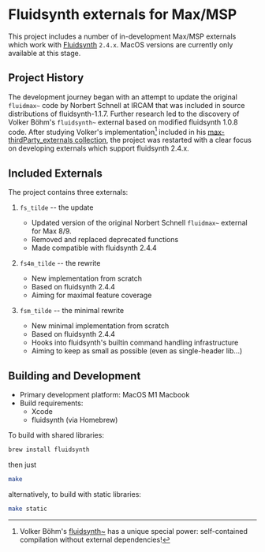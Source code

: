 # Fluidsynth externals for Max/MSP

This project includes a number of in-development Max/MSP externals which work with [Fluidsynth](https://www.fluidsynth.org) `2.4.x`. MacOS versions are currently only available at this stage.

## Project History

The development journey began with an attempt to update the original `fluidmax~` code by Norbert Schnell at IRCAM that was included in source distributions of fluidsynth-1.1.7. Further research led to the discovery of Volker Böhm's `fluidsynth~` external based on modified fluidsynth 1.0.8 code. After studying Volker's implementation[^1] included in his [max-thirdParty_externals collection](https://github.com/v7b1/max-thirdParty_externals), the project was restarted with a clear focus on developing externals which support fluidsynth 2.4.x.

[^1]: Volker Böhm's [fluidsynth~](https://github.com/v7b1/max-thirdParty_externals/tree/main/source/projects/fluidsynth_tilde) has a unique special power: self-contained compilation without external dependencies!

## Included Externals

The project contains three externals:

1. `fs_tilde` -- the update
   - Updated version of the original Norbert Schnell `fluidmax~` external for Max 8/9.
   - Removed and replaced deprecated functions
   - Made compatible with fluidsynth 2.4.4

2. `fs4m_tilde` -- the rewrite
   - New implementation from scratch
   - Based on fluidsynth 2.4.4
   - Aiming for maximal feature coverage

3. `fsm_tilde` -- the minimal rewrite
   - New minimal implementation from scratch
   - Based on fluidsynth 2.4.4
   - Hooks into fluidsynth's builtin command handling infrastructure
   - Aiming to keep as small as possible (even as single-header lib...)

## Building and Development

- Primary development platform: MacOS M1 Macbook
- Build requirements:
  - Xcode
  - fluidsynth (via Homebrew)

To build with shared libraries:

```sh
brew install fluidsynth
```

then just

```sh
make
```

alternatively, to build with static libraries:

```sh
make static
```

